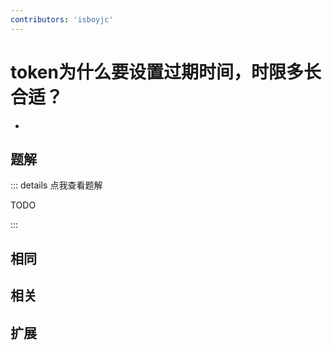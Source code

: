 ```yaml
---
contributors: 'isboyjc'
---
```


# token为什么要设置过期时间，时限多长合适？

- 



## 题解

::: details 点我查看题解

  TODO

:::



## 相同


## 相关


## 扩展

